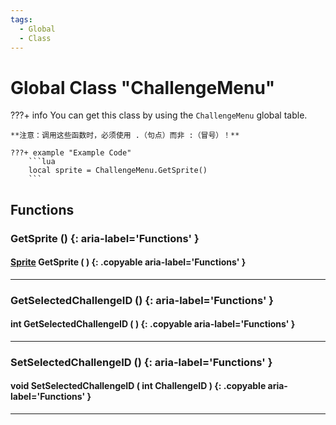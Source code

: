 ```yaml
---
tags:
  - Global
  - Class
---
```

# Global Class "ChallengeMenu"

???+ info
    You can get this class by using the `ChallengeMenu` global table.

    **注意：调用这些函数时，必须使用 .（句点）而非 :（冒号）！**
    
    ???+ example "Example Code"
        ```lua
        local sprite = ChallengeMenu.GetSprite()
        ```

## Functions

### GetSprite () {: aria-label='Functions' }
#### [Sprite](../Sprite.md) GetSprite ( ) {: .copyable aria-label='Functions' }

___
### GetSelectedChallengeID () {: aria-label='Functions' }
#### int GetSelectedChallengeID ( ) {: .copyable aria-label='Functions' }

___
### SetSelectedChallengeID () {: aria-label='Functions' }
#### void SetSelectedChallengeID ( int ChallengeID ) {: .copyable aria-label='Functions' }

___